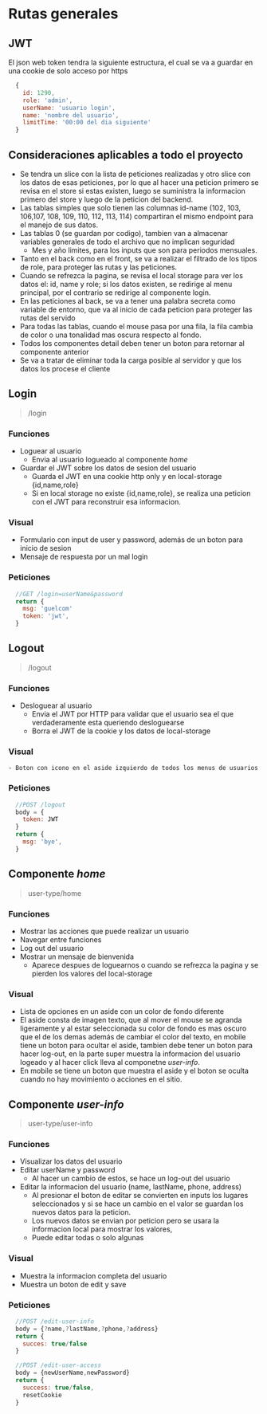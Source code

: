 # Rutas generales

## JWT
El json web token tendra la siguiente estructura, el cual se va a guardar en una cookie de solo acceso por https
```javascript
  {
    id: 1290,
    role: 'admin',
    userName: 'usuario login',
    name: 'nombre del usuario',
    limitTime: '00:00 del dia siguiente'
  }
```
## Consideraciones aplicables a todo el proyecto
- Se tendra un slice con la lista de peticiones realizadas y otro slice con los datos de esas peticiones, por lo que al hacer una peticion primero se revisa en el store si estas existen, luego se suministra la informacion primero del store y luego de la peticion del backend.
- Las tablas simples que solo tienen las columnas id-name (102, 103, 106,107, 108, 109, 110, 112, 113, 114) compartiran el mismo endpoint para el manejo de sus datos.
- Las tablas 0 (se guardan por codigo), tambien van a almacenar variables generales de todo el archivo que no implican seguridad 
  - Mes y año limites, para los inputs que son para periodos mensuales.
- Tanto en el back como en el front, se va a realizar el filtrado de los tipos de role, para proteger las rutas y las peticiones.
- Cuando se refrezca la pagina, se revisa el local storage para ver los datos el: id, name y role; si los datos existen, se redirige al menu principal, por el contrario se redirige al componente login. 
- En las peticiones al back, se va a tener una palabra secreta como variable de entorno, que va al inicio de cada peticion para proteger las rutas del servido
- Para todas las tablas, cuando el mouse pasa por una fila, la fila cambia de color o una tonalidad mas oscura respecto al fondo.
- Todos los componentes detail deben tener un boton para retornar al componente anterior
- Se va a tratar de eliminar toda la carga posible al servidor y que los datos los procese el cliente

## Login
  > /login
  ### Funciones
  - Loguear al usuario
    - Envia al usuario logueado al componente *home*
  - Guardar el JWT sobre los datos de sesion del usuario 
    - Guarda el JWT en una cookie http only y en local-storage {id,name,role}
    - Si en local storage no existe {id,name,role}, se realiza una peticion con el JWT para reconstruir esa informacion.

  ### Visual
  - Formulario con input de user y password, además de un boton para inicio de sesion
  - Mensaje de respuesta por un mal login
  ### Peticiones
  ```js
    //GET /login=userName&password
    return {
      msg: 'guelcom'
      token: 'jwt',
    }
  ```

## Logout
  > /logout
  ### Funciones
  - Desloguear al usuario
    - Envia el JWT por HTTP para validar que el usuario sea el que verdaderamente esta queriendo desloguearse
    - Borra el JWT de la cookie y los datos de local-storage
  ### Visual
    - Boton con icono en el aside izquierdo de todos los menus de usuarios
  ### Peticiones
  ```js
    //POST /logout
    body = {
      token: JWT
    }
    return {
      msg: 'bye',
    }
  ```

## Componente *home*
  > user-type/home
  ### Funciones
  - Mostrar las acciones que puede realizar un usuario
  - Navegar entre funciones 
  - Log out del usuario
  - Mostrar un mensaje de bienvenida
    - Aparece despues de loguearnos o cuando se refrezca la pagina y se pierden los valores del local-storage
  ### Visual
  - Lista de opciones en un aside con un color de fondo diferente
  - El aside consta de imagen texto, que al mover el mouse se agranda ligeramente y al estar seleccionada su color de fondo es mas oscuro que el de los demas además de cambiar el color del texto, en mobile tiene un boton para ocultar el aside, tambien debe tener un boton para hacer log-out, en la parte super muestra la informacion del usuario logeado y al hacer click lleva al componetne *user-info*.
  - En mobile se tiene un boton que muestra el aside y el boton se oculta cuando no hay movimiento o acciones en el sitio.




## Componente *user-info*
  > user-type/user-info
  ### Funciones
  - Visualizar los datos del usuario
  - Editar userName y password
    - Al hacer un cambio de estos, se hace un log-out del usuario
  - Editar la informacion del usuario (name, lastName, phone, address)
    - Al presionar el boton de editar se convierten en inputs los lugares seleccionados y si se hace un cambio en el valor se guardan los nuevos datos para la peticion.
    - Los nuevos datos se envian por peticion pero se usara la informacion local para mostrar los valores, 
    - Puede editar todas o solo algunas
  ### Visual
  - Muestra la informacion completa del usuario 
  - Muestra un boton de edit y save
  ### Peticiones
  ```js
    //POST /edit-user-info
    body = {?name,?lastName,?phone,?address}
    return {
      succes: true/false
    }

    //POST /edit-user-access
    body = {newUserName,newPassword}
    return {
      success: true/false,
      resetCookie
    }
  ```

